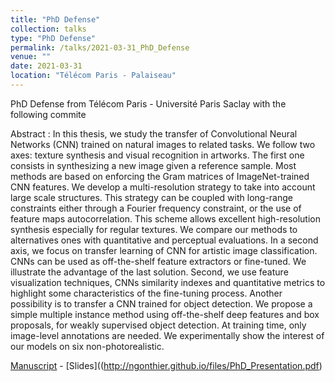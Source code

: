 ```yaml
---
title: "PhD Defense"
collection: talks
type: "PhD Defense"
permalink: /talks/2021-03-31_PhD_Defense
venue: ""
date: 2021-03-31
location: "Télécom Paris - Palaiseau"
---
```


PhD Defense from Télécom Paris - Université Paris Saclay with the following commite

Abstract : In this thesis, we study the transfer of Convolutional Neural Networks (CNN) trained on natural images to related tasks. We follow two axes: texture synthesis and visual recognition in artworks. The first one consists in synthesizing a new image given a reference sample. Most methods are based on enforcing the Gram matrices of ImageNet-trained CNN features. We develop a multi-resolution strategy to take into account large scale structures. This strategy can be coupled with long-range constraints either through a Fourier frequency constraint, or the use of feature maps autocorrelation. This scheme allows excellent high-resolution synthesis especially for regular textures. We compare our methods to alternatives ones with quantitative and perceptual evaluations. In a second axis, we focus on transfer learning of CNN for artistic image classification. CNNs can be used as off-the-shelf feature extractors or fine-tuned. We illustrate the advantage of the last solution. Second, we use feature visualization techniques, CNNs similarity indexes and quantitative metrics to highlight some characteristics of the fine-tuning process. Another possibility is to transfer a CNN trained for object detection. We propose a simple multiple instance method using off-the-shelf deep features and box proposals, for weakly supervised object detection. At training time, only image-level annotations are needed. We experimentally show the interest of our models on six non-photorealistic.

[Manuscript](https://theses.hal.science/tel-03227373) - [Slides]((http://ngonthier.github.io/files/PhD_Presentation.pdf)
